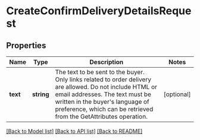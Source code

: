 # CreateConfirmDeliveryDetailsRequest

## Properties
Name | Type | Description | Notes
------------ | ------------- | ------------- | -------------
**text** | **string** | The text to be sent to the buyer. Only links related to order delivery are allowed. Do not include HTML or email addresses. The text must be written in the buyer&#39;s language of preference, which can be retrieved from the GetAttributes operation. | [optional] 

[[Back to Model list]](../README.md#documentation-for-models) [[Back to API list]](../README.md#documentation-for-api-endpoints) [[Back to README]](../README.md)


